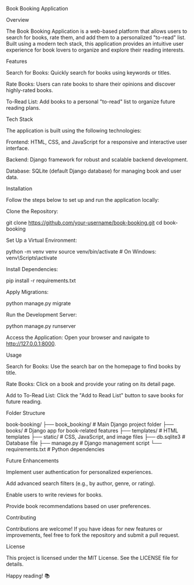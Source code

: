 Book Booking Application

Overview

The Book Booking Application is a web-based platform that allows users to search for books, rate them, and add them to a personalized "to-read" list. Built using a modern tech stack, this application provides an intuitive user experience for book lovers to organize and explore their reading interests.

Features

Search for Books: Quickly search for books using keywords or titles.

Rate Books: Users can rate books to share their opinions and discover highly-rated books.

To-Read List: Add books to a personal "to-read" list to organize future reading plans.

Tech Stack

The application is built using the following technologies:

Frontend: HTML, CSS, and JavaScript for a responsive and interactive user interface.

Backend: Django framework for robust and scalable backend development.

Database: SQLite (default Django database) for managing book and user data.

Installation

Follow the steps below to set up and run the application locally:

Clone the Repository:

git clone https://github.com/your-username/book-booking.git
cd book-booking

Set Up a Virtual Environment:

python -m venv venv
source venv/bin/activate  # On Windows: venv\Scripts\activate

Install Dependencies:

pip install -r requirements.txt

Apply Migrations:

python manage.py migrate

Run the Development Server:

python manage.py runserver

Access the Application:
Open your browser and navigate to http://127.0.0.1:8000.

Usage

Search for Books: Use the search bar on the homepage to find books by title.

Rate Books: Click on a book and provide your rating on its detail page.

Add to To-Read List: Click the "Add to Read List" button to save books for future reading.

Folder Structure

book-booking/
├── book_booking/        # Main Django project folder
├── books/               # Django app for book-related features
├── templates/           # HTML templates
├── static/              # CSS, JavaScript, and image files
├── db.sqlite3           # Database file
├── manage.py            # Django management script
└── requirements.txt     # Python dependencies

Future Enhancements

Implement user authentication for personalized experiences.

Add advanced search filters (e.g., by author, genre, or rating).

Enable users to write reviews for books.

Provide book recommendations based on user preferences.

Contributing

Contributions are welcome! If you have ideas for new features or improvements, feel free to fork the repository and submit a pull request.

License

This project is licensed under the MIT License. See the LICENSE file for details.

Happy reading! 📚
